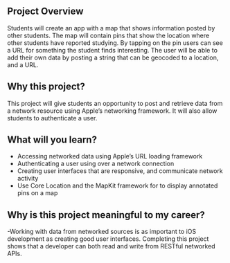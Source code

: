 ## Project Overview
Students will create an app with a map that shows information posted by other students. The map will contain pins that show the location where other students have reported studying. By tapping on the pin users can see a URL for something the student finds interesting. The user will be able to add their own data by posting a string that can be geocoded to a location, and a URL.

## Why this project?
This project will give students an opportunity to post and retrieve data from a network resource using Apple’s networking framework. It will also allow students to authenticate a user.

## What will you learn?
- Accessing networked data using Apple’s URL loading framework
- Authenticating a user using over a network connection
- Creating user interfaces that are responsive, and communicate network activity
- Use Core Location and the MapKit framework for to display annotated pins on a map

## Why is this project meaningful to my career?
-Working with data from networked sources is as important to iOS development as creating good user interfaces. Completing this project shows that a developer can both read and write from RESTful networked APIs.
